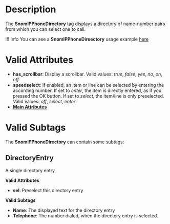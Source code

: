 # Description

The **SnomIPPhoneDirectory** tag displays a directory of name-number pairs from which you can select one to call.

!!! Info
    You can see a **SnomIPPhoneDireectory** usage example [here](../examples/SnomIPPhoneDirectory)

# Valid Attributes

- **has_scrollbar**: Display a scrollbar. Valid values: *true*, *false*, *yes*, *no*, *on*, *off*
- **speedselect**: If enabled, an item or line can be selected by entering the according number. If set to *enter*, the item is directly entered, as if you pressed the OK button. If set to *select*, the item/line is only preselected. Valid values: *off*, *select*, *enter*.
- [**Main Attributes**](#main_attributes)

# Valid Subtags

The **SnomIPPhoneDirectory** can contain some subtags:

## DirectoryEntry

A single directory entry

**Valid Attributes**

* **sel**: Preselect this directory entry

**Valid Subtags**

* **Name**: The displayed text for the directory entry
* **Telephone**: The number dialed, when the directory entry is selected.
